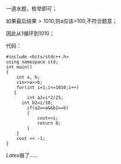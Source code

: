 一道水题，枚举即可；

如果最后结果$>1010$,则a应该$>$100,不符合题意；

因此从1循环到1010；

代码：
```
#include <bits/stdc++.h>
using namespace std;
int main() 
{
	int a, b;
	cin>>a>>b;
	for(int i=1;i<=1010;i++) 
   {
		int a2=i*2/25;
      int b2=i/10;
		if(a2==a&&b2==b) 
		{
			cout<<i;
			return 0;
		}
	}
	cout << -1;
}
```
$Latex$崩了……